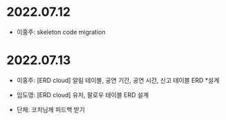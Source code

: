 # 2022.07.12 
* 이홍주: skeleton code migration

# 2022.07.13
* 이홍주: [ERD cloud] 알림 테이블, 공연 기간, 공연 시간, 신고 테이블 ERD *설계
* 임도영: [ERD cloud] 유저, 팔로우 테이블 ERD 설계

* 단체: 코치님께 피드백 받기
